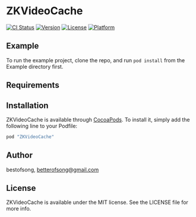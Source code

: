 # ZKVideoCache

[![CI Status](http://img.shields.io/travis/bestofsong/ZKVideoCache.svg?style=flat)](https://travis-ci.org/bestofsong/ZKVideoCache)
[![Version](https://img.shields.io/cocoapods/v/ZKVideoCache.svg?style=flat)](http://cocoapods.org/pods/ZKVideoCache)
[![License](https://img.shields.io/cocoapods/l/ZKVideoCache.svg?style=flat)](http://cocoapods.org/pods/ZKVideoCache)
[![Platform](https://img.shields.io/cocoapods/p/ZKVideoCache.svg?style=flat)](http://cocoapods.org/pods/ZKVideoCache)

## Example

To run the example project, clone the repo, and run `pod install` from the Example directory first.

## Requirements

## Installation

ZKVideoCache is available through [CocoaPods](http://cocoapods.org). To install
it, simply add the following line to your Podfile:

```ruby
pod "ZKVideoCache"
```

## Author

bestofsong, betterofsong@gmail.com

## License

ZKVideoCache is available under the MIT license. See the LICENSE file for more info.
